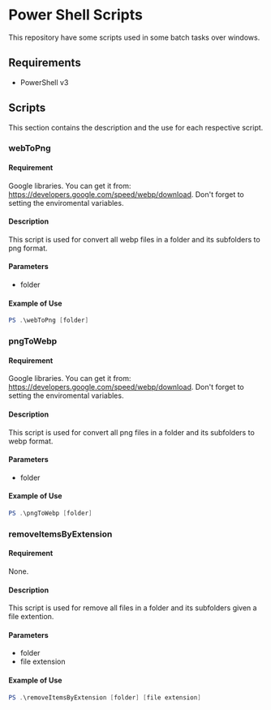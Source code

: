 # Power Shell Scripts
This repository have some scripts used in some batch tasks over windows.

## Requirements
- PowerShell v3

## Scripts
This section contains the description and the use for each respective script.

### webToPng
#### Requirement
Google libraries. You can get it from: <https://developers.google.com/speed/webp/download>. Don't forget to setting the enviromental variables.
#### Description
This script is used for convert all webp files in a folder and its subfolders to png format.
#### Parameters
- folder
#### Example of Use
```powershell
PS .\webToPng [folder]
```
### pngToWebp
#### Requirement
Google libraries. You can get it from: <https://developers.google.com/speed/webp/download>. Don't forget to setting the enviromental variables.
#### Description
This script is used for convert all png files in a folder and its subfolders to webp format.
#### Parameters
- folder
#### Example of Use
```powershell
PS .\pngToWebp [folder]
```
### removeItemsByExtension
#### Requirement
None.
#### Description
This script is used for remove all files in a folder and its subfolders given a file extention.
#### Parameters
- folder
- file extension
#### Example of Use
```powershell
PS .\removeItemsByExtension [folder] [file extension]
```

